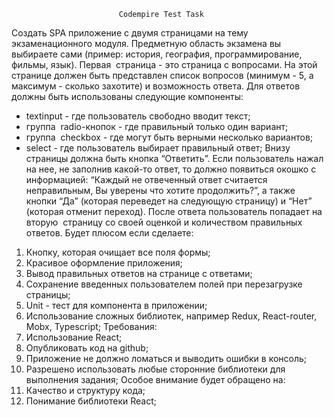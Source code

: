                             Codempire Test Task
Создать SPA приложение с двумя страницами на тему экзаменационного
модуля. Предметную область экзамена вы выбираете сами (пример: история,
география, программирование, фильмы, язык).
Первая ​ страница - это страница с вопросами. На этой странице должен быть
представлен список вопросов (минимум - 5, а максимум - сколько захотите) и
возможность ответа. Для ответов должны быть использованы следующие компоненты:
- textinput​​ - где пользователь свободно вводит текст;
- группа ​ radio-кнопок​​ - где правильный только один вариант;
- группа ​ checkbox​​ - где могут быть верными несколько вариантов;
- select​​ - где пользователь выбирает правильный ответ;
Внизу страницы должна быть кнопка “Ответить”. Если пользователь нажал на
нее, не заполнив какой-то ответ, то должно появиться окошко с информацией:
“Каждый не отвеченный ответ считается неправильным, Вы уверены что хотите
продолжить?”, а также кнопки “Да” (которая переведет на следующую страницу) и
“Нет” (которая отменит переход).
После ответа пользователь попадает на ​ вторую ​ страницу со своей оценкой и
количеством правильных ответов.
Будет плюсом если сделаете:
1. Кнопку, которая очищает все поля формы;
2. Красивое оформление приложения;
3. Вывод правильных ответов на странице с ответами;
4. Сохранение введенных пользователем полей при перезагрузке страницы;
5. Unit - тест для компонента в приложении;
6. Использование сложных библиотек, например Redux, React-router, Mobx,
Typescript;
Требования:
1. Использование React;
2. Опубликовать код на github;
3. Приложение не должно ломаться и выводить ошибки в консоль;
4. Разрешено использовать любые сторонние библиотеки для выполнения
задания;
Особое​​ внимание будет обращено на:
1. Качество и структуру кода;
2. Понимание библиотеки React;